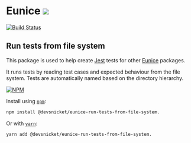 # Eunice [![](https://raw.githubusercontent.com/DevSnicket/Eunice/master/Renderer/getSvgElementForYaml/createArrows/testcase.svg?sanitize=true)](Renderer/getSvgElementForYaml/createArrows/testcase.svg)

[![Build Status](https://travis-ci.org/DevSnicket/eunice-run-tests-from-file-system.svg?branch=master)](https://travis-ci.org/DevSnicket/eunice-run-tests-from-file-system)

## Run tests from file system

This package is used to help create [Jest](https://jestjs.io/) tests for other [Eunice](https://github.com/DevSnicket/Eunice) packages. 

It runs tests by reading test cases and expected behaviour from the file system. Tests are automatically named based on the directory hierarchy.

[![NPM](https://img.shields.io/npm/v/@devsnicket/eunice-run-tests-from-file-system..svg)](https://www.npmjs.com/package/@devsnicket/eunice-run-tests-from-file-system.
)

Install using [`npm`](https://www.npmjs.com/package/@devsnicket/eunice-run-tests-from-file-system.):

```bash
npm install @devsnicket/eunice-run-tests-from-file-system.
```
Or with [`yarn`](https://yarnpkg.com/en/package/@devsnicket/eunice-run-tests-from-file-system.):

```bash
yarn add @devsnicket/eunice-run-tests-from-file-system.
```